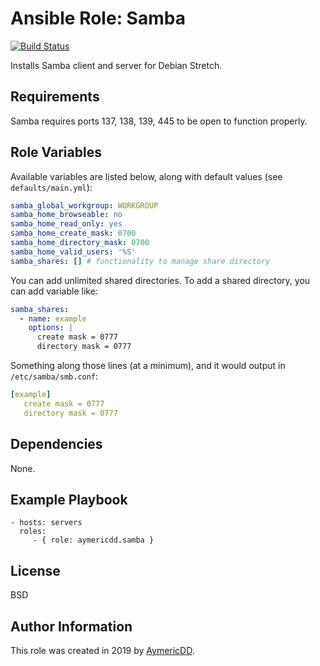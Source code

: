 Ansible Role: Samba
=========

[![Build Status](https://travis-ci.com/aymericDD/ansible-role-samba.svg?branch=master)](https://travis-ci.com/aymericDD/ansible-role-samba)

Installs Samba client and server for Debian Stretch.

Requirements
------------

Samba requires ports 137, 138, 139, 445 to be open to function properly.

Role Variables
--------------

Available variables are listed below, along with default values (see `defaults/main.yml`):

``` yaml
samba_global_workgroup: WORKGROUP
samba_home_browseable: no
samba_home_read_only: yes
samba_home_create_mask: 0700
samba_home_directory_mask: 0700
samba_home_valid_users: '%S'
samba_shares: [] # functionality to manage share directory
```

You can add unlimited shared directories. 
To add a shared directory, you can add variable like:
 
``` yaml
samba_shares:
  - name: example
    options: |
      create mask = 0777
      directory mask = 0777
```

Something along those lines (at a minimum), and it would output in `/etc/samba/smb.conf`:

``` yaml
[example]
   create mask = 0777
   directory mask = 0777
```

Dependencies
------------

None.

Example Playbook
----------------

    - hosts: servers
      roles:
         - { role: aymericdd.samba }

License
-------

BSD

Author Information
------------------

This role was created in 2019 by [AymericDD](https://github.com/aymericDD).